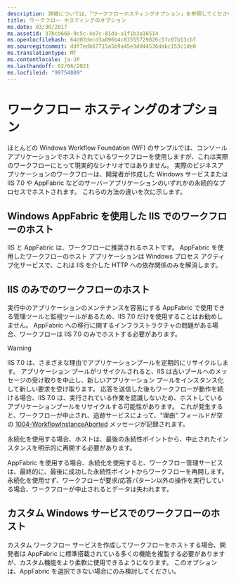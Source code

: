 ```yaml
---
description: 詳細については、「ワークフローホスティングオプション」を参照してください。
title: ワークフロー ホスティングのオプション
ms.date: 03/30/2017
ms.assetid: 37bcd668-9c5c-4e7c-81da-a1f1b3a16514
ms.openlocfilehash: 64d02decd3a096b4c83555729826c5fc07b13cbf
ms.sourcegitcommit: ddf7edb67715a5b9a45e3dd44536dabc153c1de0
ms.translationtype: MT
ms.contentlocale: ja-JP
ms.lasthandoff: 02/06/2021
ms.locfileid: "99754889"
---
```

# <a name="workflow-hosting-options"></a>ワークフロー ホスティングのオプション

ほとんどの Windows Workflow Foundation (WF) のサンプルでは、コンソールアプリケーションでホストされているワークフローを使用しますが、これは実際のワークフローにとって現実的なシナリオではありません。 実際のビジネスアプリケーションのワークフローは、開発者が作成した Windows サービスまたは IIS 7.0 や AppFabric などのサーバーアプリケーションのいずれかの永続的なプロセスでホストされます。 これらの方法の違いを次に示します。

## <a name="hosting-workflows-in-iis-with-windows-appfabric"></a>Windows AppFabric を使用した IIS でのワークフローのホスト

IIS と AppFabric は、ワークフローに推奨されるホストです。 AppFabric を使用したワークフローのホスト アプリケーションは Windows プロセス アクティブ化サービスで、これは IIS を介した HTTP への依存関係のみを解消します。

## <a name="hosting-workflows-in-iis-alone"></a>IIS のみでのワークフローのホスト

実行中のアプリケーションのメンテナンスを容易にする AppFabric で使用できる管理ツールと監視ツールがあるため、IIS 7.0 だけを使用することはお勧めしません。 AppFabric への移行に関するインフラストラクチャの問題がある場合、ワークフローは IIS 7.0 のみでホストする必要があります。

> [!WARNING]
> IIS 7.0 は、さまざまな理由でアプリケーションプールを定期的にリサイクルします。 アプリケーション プールがリサイクルされると、IIS は古いプールへのメッセージの受け取りを中止し、新しいアプリケーション プールをインスタンス化して新しい要求を受け取ります。 応答を送信した後もワークフローが動作を続ける場合、IIS 7.0 は、実行されている作業を認識しないため、ホストしているアプリケーションプールをリサイクルする可能性があります。 これが発生すると、ワークフローが中止され、追跡サービスによって、"理由" フィールドが空の [1004-WorkflowInstanceAborted](1004-workflowinstanceaborted.md) メッセージが記録されます。
>
> 永続化を使用する場合、ホストは、最後の永続性ポイントから、中止されたインスタンスを明示的に再開する必要があります。
>
> AppFabric を使用する場合、永続化を使用すると、ワークフロー管理サービスは、最終的に、最後に成功した永続性ポイントからワークフローを再開します。 永続化を使用せず、ワークフローが要求/応答パターン以外の操作を実行している場合、ワークフローが中止されるとデータは失われます。

## <a name="hosting-a-workflow-in-a-custom-windows-service"></a>カスタム Windows サービスでのワークフローのホスト

カスタム ワークフロー サービスを作成してワークフローをホストする場合、開発者は AppFabric に標準搭載されている多くの機能を複製する必要がありますが、カスタム機能をより柔軟に使用できるようになります。 このオプションは、AppFabric を選択できない場合にのみ検討してください。
